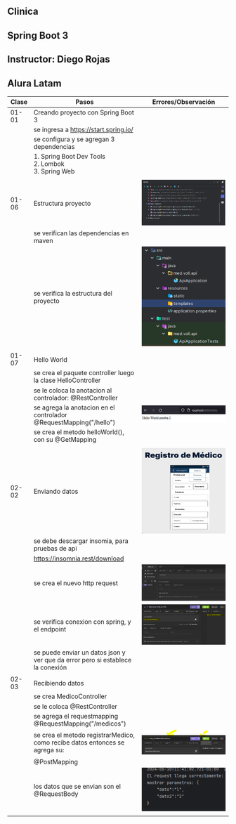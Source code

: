 ## Clinica
## Spring Boot 3
## Instructor: Diego Rojas
## Alura Latam

| Clase | Pasos                                                                          | Errores/Observación     |
|-------|--------------------------------------------------------------------------------|-------------------------|
| 01-01 | Creando proyecto con Spring Boot 3                                             |                         |
|       | se ingresa a https://start.spring.io/                                          |                         |
|       | se configura y se agregan 3 dependencias                                       |                         |
|       | 1. Spring Boot Dev Tools<br/>2. Lombok <br/>3. Spring Web                      |                         |
|       |                                                                                |                         |
| 01-06 | Estructura proyecto                                                            | ![img.png](img.png)     |
|       | se verifican las dependencias en maven                                         |                         |
|       | se verifica la estructura del proyecto                                         | ![img_1.png](img_1.png) |
|       |                                                                                |                         |
| 01-07 | Hello World                                                                    |                         |
|       | se crea el paquete controller luego la clase HelloController                   |                         |
|       | se le coloca la anotacion al controlador: @RestController                      |                         |
|       | se agrega la anotacion en el controlador @RequestMapping("/hello")             | ![img_2.png](img_2.png) |
|       | se crea el metodo helloWorld(), con su @GetMapping                             |                         |
|       |                                                                                |                         |
| 02-02 | Enviando datos                                                                 | ![img_3.png](img_3.png) |
|       | se debe descargar insomia, para pruebas de api                                 |                         |
|       | https://insomnia.rest/download                                                 |                         |
|       | se crea el nuevo http request                                                  | ![img_4.png](img_4.png) |
|       | se verifica conexion con spring, y el endpoint                                 | ![img_5.png](img_5.png) |
|       | se puede enviar un datos json y ver que da error pero si establece la conexión |                         |
|       |                                                                                |                         |
| 02-03 | Recibiendo datos                                                               |                         |
|       | se crea MedicoController                                                       |                         |
|       | se le coloca @RestController                                                   |                         |
|       | se agrega el requestmapping  @RequestMapping("/medicos")                       |                         |
|       | se crea el metodo registrarMedico, como recibe datos entonces se agrega su:    | ![img_6.png](img_6.png)                        |
|       | @PostMapping                                                                   |                         |
|       | los datos que se envian son el @RequestBody                                    |  ![img_7.png](img_7.png)                       |
|       |                                                                                |                         |

